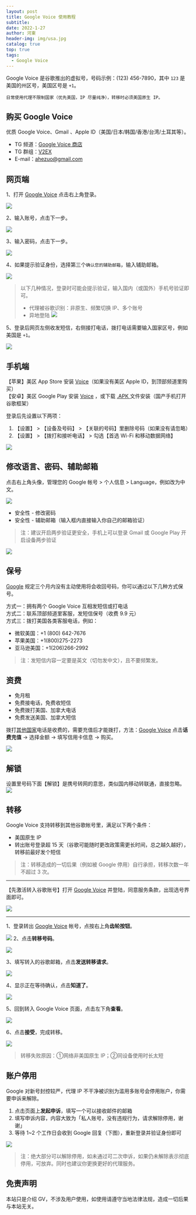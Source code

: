 ```yaml
---
layout: post
title: Google Voice 使用教程
subtitle: 
date: 2022-1-27
author: 河東
header-img: img/usa.jpg
catalog: true
top: true
tags:
  - Google Voice
---
```


Google Voice 是谷歌推出的虚拟号，号码示例：‪(123) 456-7890‬，其中 `123` 是美国的州区号，美国区号是 `+1`。

`日常使用代理不限制国家（优先美国，IP 尽量纯净），转移时必须美国原生 IP。`



## 购买 Google Voice
优质 Google Voice、Gmail 、Apple ID（美国/日本/韩国/香港/台湾/土耳其等）。

- TG 频道：[Google Voice 商店](https://t.me/GVStore)
- TG 群组：[V2EX](https://t.me/V2EXPro)
- E-mail：<ahezuo@gmail.com>

## 网页端
1、打开 [Google Voice](https://voice.google.com/) 点击右上角登录。

![](https://i.imgur.com/hKlI2aB.png)

2、输入账号，点击下一步。

![](https://i.imgur.com/2kefGOI.png)

3、输入密码，点击下一步。

![](https://i.imgur.com/Og34aqT.png)

4、如果提示验证身份，选择第三个`确认您的辅助邮箱`，输入辅助邮箱。

![](https://i.imgur.com/cAWNsRj.png)

>以下几种情况，登录时可能会提示验证，输入国内（或国外）手机号验证即可。
>- 代理被谷歌识别：非原生、频繁切换 IP、多个账号
>- 异地登陆
>![](https://i.imgur.com/YY09hlM.jpg)

5、登录后网页左侧收发短信，右侧接打电话，拨打电话需要输入国家区号，例如美国是 `+1`。


![](https://i.imgur.com/i5a1zD4.png)

## 手机端

【苹果】美区 App Store 安装 [Voice](https://apps.apple.com/us/app/google-voice/id318698524)（如果没有美区 Apple ID，到顶部频道里购买）\
【安卓】美区 Google Play 安装 [Voice](https://play.google.com/store/apps/details?id=com.google.android.apps.googlevoice&hl=zh&gl=US) ，或下载 [.APK ](https://apkpure.com/search?q=Google+Voice)文件安装（国产手机打开谷歌框架）

登录后先设置以下两项：
1. 【设置】 > 【设备及号码】 > 【关联的号码】里删除号码（如果没有请忽略）
2. 【设置】 > 【拨打和接听电话】 > 勾选【首选 Wi-Fi 和移动数据网络】

![](https://i.imgur.com/FIXfG4B.jpg)

## 修改语言、密码、辅助邮箱



点击右上角头像，管理您的 Google 帐号 > 个人信息 > Language，例如改为中文。

![](https://i.imgur.com/oMYAOmY.png)


- 安全性 - 修改密码
- 安全性 - 辅助邮箱（输入框内直接输入你自己的邮箱验证）

> 注：建议开启两步验证更安全，手机上可以登录 Gmail 或 Google Play 开启设备两步验证

![](https://i.imgur.com/dmWyVKU.png)

## 保号
[Google](https://support.google.com/voice/answer/9230450) 规定三个月内没有主动使用将会收回号码，你可以通过以下几种方式保号。

方式一：拥有两个 Google Voice 互相发短信或打电话\
方式二：联系顶部频道里客服，发短信保号（收费 9.9 元）\
方式三：拨打美国各类客服电话，例如：
- 微软美国：+1 (800) 642-7676
- 苹果美国：+1(800)275-2273
- 亚马逊美国：+1(206)266-2992

>注：发短信内容一定要是英文（切勿发中文），且不要频繁发。
  
## 资费
- 免月租
- 免费接电话，免费收短信
- 免费拨打美国、加拿大电话
- 免费发送美国、加拿大短信

拨打[其他国家](https://voice.google.com/u/0/rates?pli=1)电话是收费的，需要充值后才能拨打，方法：[Google Voice](https://voice.google.com/u/3/billing) 点击**话费充值** → 选择金额 → 填写信用卡信息 → 购买。

![](https://i.imgur.com/5WiCJVa.png)

## 解锁

设置里号码下面【解锁】是携号转网的意思，类似国内移动转联通，直接忽略。
![](https://i.imgur.com/ypfY4w3.png)


## 转移
Google Voice 支持转移到其他谷歌帐号里，满足以下两个条件：
- 美国原生 IP
- 转出账号登录超 15 天（谷歌可能随时更改政策需更长时间，总之越久越好），转移前最好发个短信

>注：转移造成的一切后果（例如被 Google 停用）自行承担，转移次数一年不超过 3 次。

---

【先激活转入谷歌账号】打开 [Google Voice](https://voice.google.com/u/0/messages) 并登陆，同意服务条款，出现选号界面即可。

![](https://i.imgur.com/b7Iiwn2.png)

---

1、登录转出 [Google Voice](https://voice.google.com/u/0/messages) 帐号，点按右上角**齿轮按钮**。


![](https://i.imgur.com/FpZ4KxH.png)
2、点击**转移号码**。

![](https://i.imgur.com/OASFgdA.png)

3、填写转入的谷歌邮箱，点击**发送转移请求**。


![](https://i.imgur.com/dnPKT2H.png)


4、显示正在等待确认，点击**知道了**。

![](https://i.imgur.com/YbWLJgg.png)

5、回到转入 Google Voice 页面，点击左下角**查看**。

![](https://i.imgur.com/Yl00SOG.png)

6、点击**接受**，完成转移。

![](https://i.imgur.com/naiWfji.png)

>转移失败原因：①网络非美国原生 IP；②同设备使用时长太短



## 账户停用

Google 对新号封控较严，代理 IP 不干净被识别为滥用多账号会停用账户，你需要申诉来解除。

1. 点击页面上**发起申诉**，填写一个可以接收邮件的邮箱
2. 填写申诉内容，内容大致为「私人账号，没有违规行为，请求解除停用，谢谢」
3. 等待 1~2 个工作日会收到 Google 回复（下图），重新登录并验证身份即可

![](https://i.imgur.com/gff36TA.png)

>注：绝大部分可以解除停用，如未通过可二次申诉，如果仍未解除表示彻底停用，可放弃。同时也建议你更换更好的代理服务。


## 免责声明

本站只是介绍 GV，不涉及用户使用，如使用请遵守当地法律法规，造成一切后果与本站无关。

